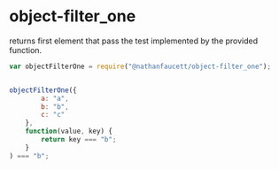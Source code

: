 object-filter_one
=======

returns first element that pass the test implemented by the provided function.


```javascript
var objectFilterOne = require("@nathanfaucett/object-filter_one");


objectFilterOne({
        a: "a",
        b: "b",
        c: "c"
    },
    function(value, key) {
        return key === "b";
    }
) === "b";
```
